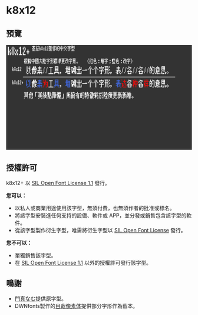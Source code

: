 # k8x12

## 預覽

![a](https://github.com/ItMarki/k8x12plus/blob/main/images/1.png)

## 授權許可

k8x12+ 以 [SIL Open Font License 1.1](https://scripts.sil.org/OFL) 發行。

**您可以：**
- 以私人或商業用途使用該字型，無須付費，也無須作者的批准或標名。
- 將該字型安裝進任何支持的設備、軟件或 APP，並分發或銷售包含該字型的軟件。
- 從該字型製作衍生字型，唯需將衍生字型以 [SIL Open Font License](https://scripts.sil.org/OFL) 發行。

**您不可以：**
- 單獨銷售該字型。
- 在 [SIL Open Font License 1.1](https://scripts.sil.org/OFL) 以外的授權許可發行該字型。

## 鳴謝
- [門真なむ](http://littlelimit.net)提供原字型。
- DWNfonts製作的[目哉像素体](https://github.com/DWNfonts/MuzaiPixel)提供部分字形作為藍本。
